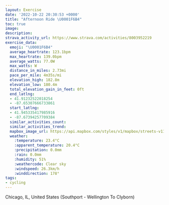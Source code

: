 ```yaml
---
layout: Exercise
date: '2022-10-22 20:30:53 +0000'
title: "Afternoon Ride \U0001F6B4"
toc: true
image:
description:
strava_activity_url: https://www.strava.com/activities/8003952219
exercise_data:
  emoji: "\U0001F6B4"
  average_heartrate: 123.1bpm
  max_heartrate: 139.0bpm
  average_watts: 77.0W
  max_watts: W
  distance_in_miles: 2.73mi
  pace_per_mile: 4m35s/mi
  elevation_high: 182.8m
  elevation_low: 180.4m
  total_elevation_gain_in_feet: 0ft
  end_latlng:
  - 41.91232522018254
  - -87.65307666733861
  start_latlng:
  - 41.945335417985916
  - -87.67394257709384
  similar_activities_count:
  similar_activities_trend:
  mapbox_image_url: https://api.mapbox.com/styles/v1/mapbox/streets-v11/static/path-5+787af2-1.0(yk__GxpbvOJ%5BXWnIcFjKwG%60EeClBeAPMnGeKrAoBjEaHnBwC%5E%5BRMRETAbIIlBIbAFfAEhB%40tEMbLKnA%40lBGjGIjDIpDEdCGhFAlJKhCIVEJERUr%40oAlNoTfA_B%60%40i%40FOpBaD%60MmR),pin-s-s+e5b22e(-87.67261,41.94509),pin-s-f+89ae00(-87.65452000000003,41.91443000000001)/auto/800x800?access_token=pk.eyJ1Ijoiam9zaGJlY2ttYW4iLCJhIjoiY205eWR2aDd1MWZ6djJrbXc4a3M0bWZleiJ9.XiG9OWkNcZk2QzjJbxLB4A
  weather:
    :temperature: 23.4°C
    :apparent_temperature: 20.4°C
    :precipitation: 0.0mm
    :rain: 0.0mm
    :humidity: 51%
    :weathercode: Clear sky
    :windspeed: 26.3km/h
    :winddirection: 178°
tags:
- cycling
---
```

Chicago, IL, United States (Southport - Wellington To Clyborn)
